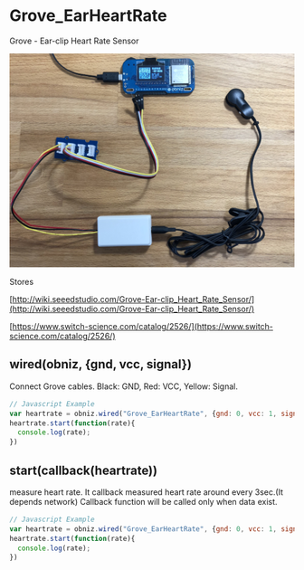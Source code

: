 # Grove_EarHeartRate
Grove - Ear-clip Heart Rate Sensor

![](./heartrate.jpg)

Stores

[http://wiki.seeedstudio.com/Grove-Ear-clip_Heart_Rate_Sensor/](http://wiki.seeedstudio.com/Grove-Ear-clip_Heart_Rate_Sensor/)

[https://www.switch-science.com/catalog/2526/](https://www.switch-science.com/catalog/2526/)


## wired(obniz, {gnd, vcc, signal})
Connect Grove cables.
Black: GND, Red: VCC, Yellow: Signal.

```javascript
// Javascript Example
var heartrate = obniz.wired("Grove_EarHeartRate", {gnd: 0, vcc: 1, signal: 2});
heartrate.start(function(rate){
  console.log(rate);
})
```

## start(callback(heartrate))
measure heart rate.
It callback measured heart rate around every 3sec.(It depends network)
Callback function will be called only when data exist.
```javascript
// Javascript Example
var heartrate = obniz.wired("Grove_EarHeartRate", {gnd: 0, vcc: 1, signal: 2});
heartrate.start(function(rate){
  console.log(rate);
})
```